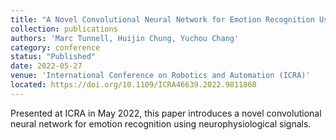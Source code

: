 ```yaml
---
title: "A Novel Convolutional Neural Network for Emotion Recognition Using Neurophysiological Signals"
collection: publications
authors: 'Marc Tunnell, Huijin Chung, Yuchou Chang'
category: conference
status: "Published"
date: 2022-05-27
venue: 'International Conference on Robotics and Automation (ICRA)'
located: https://doi.org/10.1109/ICRA46639.2022.9811868
---
```


Presented at ICRA in May 2022, this paper introduces a novel convolutional neural network for emotion recognition using neurophysiological signals.
